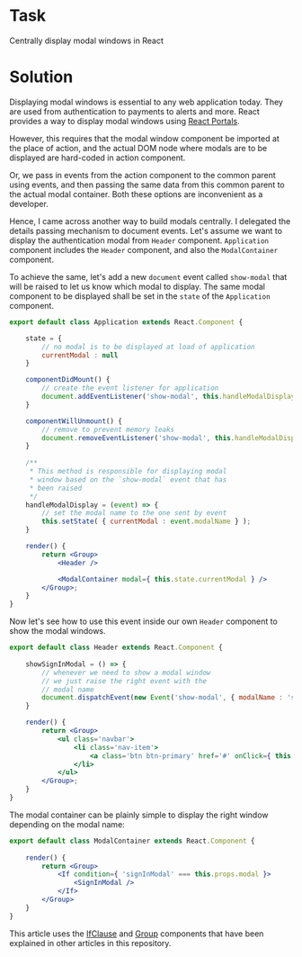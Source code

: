 # Task

Centrally display modal windows in React

# Solution

Displaying modal windows is essential to any web application
today. They are used from authentication to payments to alerts
and more. React provides a way to display modal windows using
[React Portals](https://reactjs.org/docs/portals.html).

However, this requires that the modal window component be
imported at the place of action, and the actual DOM node where
modals are to be displayed are hard-coded in action component.

Or, we pass in events from the action component to the common
parent using events, and then passing the same data from this
common parent to the actual modal container. Both these options
are inconvenient as a developer.

Hence, I came across another way to build modals centrally. I
delegated the details passing mechanism to document events. Let's
assume we want to display the authentication modal from `Header`
component. `Application` component includes the `Header` component,
and also the `ModalContainer` component.

To achieve the same, let's add a new `document` event called `show-modal`
that will be raised to let us know which modal to display. The
same modal component to be displayed shall be set in the `state`
of the `Application` component.

```jsx
export default class Application extends React.Component {

    state = {
        // no modal is to be displayed at load of application
        currentModal : null
    }

    componentDidMount() {
        // create the event listener for application
        document.addEventListener('show-modal', this.handleModalDisplay);
    }

    componentWillUnmount() {
        // remove to prevent memory leaks
        document.removeEventListener('show-modal', this.handleModalDisplay);
    }
    
    /**
     * This method is responsible for displaying modal
     * window based on the `show-modal` event that has
     * been raised
     */
    handleModalDisplay = (event) => {
        // set the modal name to the one sent by event
        this.setState( { currentModal : event.modalName } );
    }

    render() {
        return <Group>
            <Header />

            <ModalContainer modal={ this.state.currentModal } />
        </Group>;
    }
}
```

Now let's see how to use this event inside our own `Header`
component to show the modal windows.

```jsx
export default class Header extends React.Component {
    
    showSignInModal = () => {
        // whenever we need to show a modal window
        // we just raise the right event with the
        // modal name
        document.dispatchEvent(new Event('show-modal', { modalName : 'signInModal' } ) );
    }

    render() {
        return <Group>
            <ul class='navbar'>
                <li class='nav-item'>
                    <a class='btn btn-primary' href='#' onClick={ this.showSignInModal }>Sign-in</a>
                </li>
            </ul>
        </Group>;
    }
}
```

The modal container can be plainly simple to display the right
window depending on the modal name:

```jsx
export default class ModalContainer extends React.Component {
    
    render() {
        return <Group>
            <If condition={ 'signInModal' === this.props.modal }>
                <SignInModal />
            </If>
        </Group>
    }
}
```

This article uses the [IfClause](https://github.com/nsinghal12/web-learnings/blob/master/2018/09-sep/declarative-if-component.md) and [Group](https://github.com/nsinghal12/web-learnings/blob/master/2018/09-sep/declarative-group-component.md) components that
have been explained in other articles in this repository.
